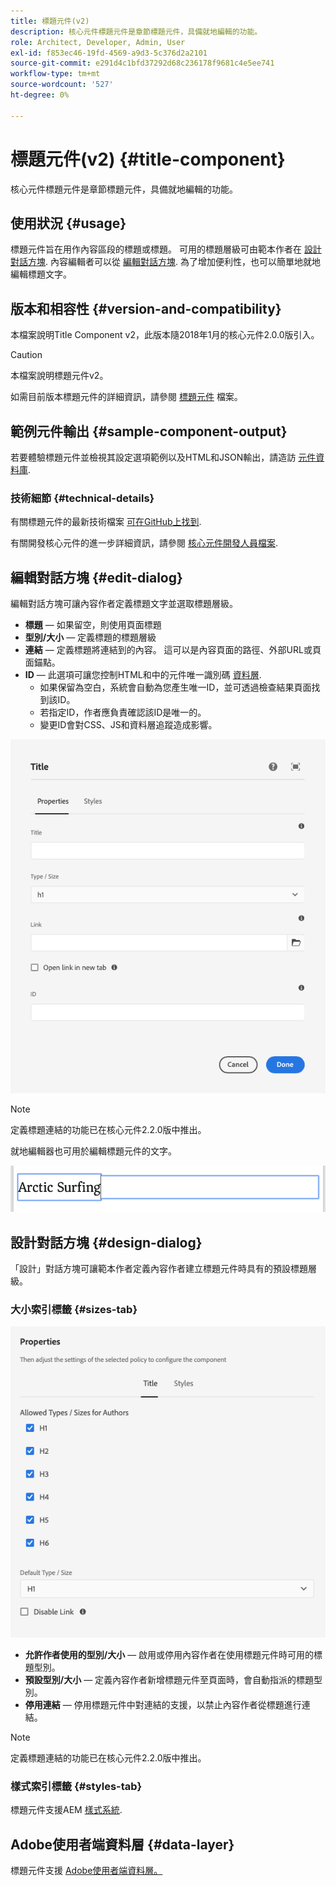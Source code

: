 ```yaml
---
title: 標題元件(v2)
description: 核心元件標題元件是章節標題元件，具備就地編輯的功能。
role: Architect, Developer, Admin, User
exl-id: f853ec46-19fd-4569-a9d3-5c376d2a2101
source-git-commit: e291d4c1bfd37292d68c236178f9681c4e5ee741
workflow-type: tm+mt
source-wordcount: '527'
ht-degree: 0%

---
```


# 標題元件(v2) {#title-component}

核心元件標題元件是章節標題元件，具備就地編輯的功能。

## 使用狀況 {#usage}

標題元件旨在用作內容區段的標題或標題。 可用的標題層級可由範本作者在 [設計對話方塊](#design-dialog). 內容編輯者可以從 [編輯對話方塊](#edit-dialog). 為了增加便利性，也可以簡單地就地編輯標題文字。

## 版本和相容性 {#version-and-compatibility}

本檔案說明Title Component v2，此版本隨2018年1月的核心元件2.0.0版引入。

>[!CAUTION]
>
>本檔案說明標題元件v2。
>
>如需目前版本標題元件的詳細資訊，請參閱 [標題元件](/help/components/title.md) 檔案。

## 範例元件輸出 {#sample-component-output}

若要體驗標題元件並檢視其設定選項範例以及HTML和JSON輸出，請造訪 [元件資料庫](https://adobe.com/go/aem_cmp_library_title).

### 技術細節 {#technical-details}

有關標題元件的最新技術檔案 [可在GitHub上找到](https://adobe.com/go/aem_cmp_tech_title_v2).

有關開發核心元件的進一步詳細資訊，請參閱 [核心元件開發人員檔案](/help/developing/overview.md).

## 編輯對話方塊 {#edit-dialog}

編輯對話方塊可讓內容作者定義標題文字並選取標題層級。

* **標題**  — 如果留空，則使用頁面標題
* **型別/大小**  — 定義標題的標題層級
* **連結**  — 定義標題將連結到的內容。 這可以是內容頁面的路徑、外部URL或頁面錨點。
* **ID**  — 此選項可讓您控制HTML和中的元件唯一識別碼 [資料層](/help/developing/data-layer/overview.md).
   * 如果保留為空白，系統會自動為您產生唯一ID，並可透過檢查結果頁面找到該ID。
   * 若指定ID，作者應負責確認該ID是唯一的。
   * 變更ID會對CSS、JS和資料層追蹤造成影響。

![標題元件的編輯對話方塊](/help/assets/title-edit.png)

>[!NOTE]
>
>定義標題連結的功能已在核心元件2.2.0版中推出。

就地編輯器也可用於編輯標題元件的文字。

![就地編輯標題元件](/help/assets/title-edit-inline.png)

## 設計對話方塊 {#design-dialog}

「設計」對話方塊可讓範本作者定義內容作者建立標題元件時具有的預設標題層級。

### 大小索引標籤 {#sizes-tab}

![標題元件的設計對話方塊](/help/assets/title-design.png)

* **允許作者使用的型別/大小**  — 啟用或停用內容作者在使用標題元件時可用的標題型別。
* **預設型別/大小** — 定義內容作者新增標題元件至頁面時，會自動指派的標題型別。
* **停用連結** — 停用標題元件中對連結的支援，以禁止內容作者從標題進行連結。

>[!NOTE]
>
>定義標題連結的功能已在核心元件2.2.0版中推出。

### 樣式索引標籤 {#styles-tab}

標題元件支援AEM [樣式系統](/help/get-started/authoring.md#component-styling).

## Adobe使用者端資料層 {#data-layer}

標題元件支援 [Adobe使用者端資料層。](/help/developing/data-layer/overview.md)
